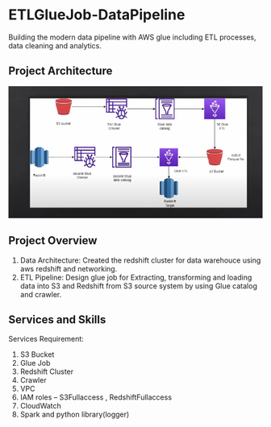 # ETLGlueJob-DataPipeline

Building the modern data pipeline with AWS glue including ETL processes, data cleaning and analytics.

## Project Architecture
![Project Architecture](./temp/architecture.png)

## Project Overview
1. Data Architecture: Created the redshift cluster for data warehouce using aws redshift and networking.
2. ETL Pipeline: Design glue job for Extracting, transforming and loading data into S3 and Redshift from S3 source system by using Glue catalog and crawler.

## Services and Skills
Services Requirement:
1.	S3 Bucket
2.	Glue Job
3.	Redshift Cluster
4.	Crawler
5.	VPC
6.	IAM roles – S3Fullaccess , RedshiftFullaccess
7.	CloudWatch
8.	Spark and python library(logger)

